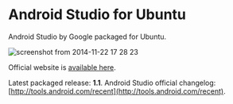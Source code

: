 Android Studio for Ubuntu
=====================

Android Studio by Google packaged for Ubuntu.

![screenshot from 2014-11-22 17 28 23](https://cloud.githubusercontent.com/assets/5623301/5154769/fbb162a8-726c-11e4-81ce-503a2622bfba.png)

Official website is [available here](http://paolorotolo.github.io/android-studio/).

Latest packaged release: **1.1**.
Android Studio official changelog: [http://tools.android.com/recent](http://tools.android.com/recent).
